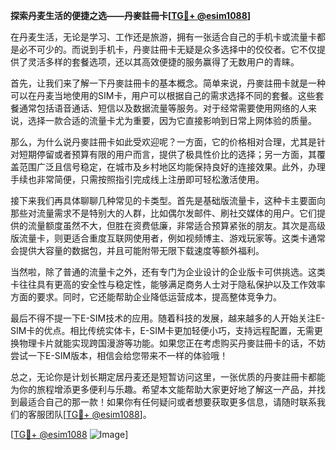 **探索丹麦生活的便捷之选——丹麥註冊卡[[TG💪+ @esim1088](https://t.me/s/esim1088)]**

在丹麦生活，无论是学习、工作还是旅游，拥有一张适合自己的手机卡或流量卡都是必不可少的。而说到手机卡，丹麥註冊卡无疑是众多选择中的佼佼者。它不仅提供了灵活多样的套餐选项，还以其高效便捷的服务赢得了无数用户的青睐。

首先，让我们来了解一下丹麥註冊卡的基本概念。简单来说，丹麥註冊卡就是一种可以在丹麦当地使用的SIM卡，用户可以根据自己的需求选择不同的套餐。这些套餐通常包括语音通话、短信以及数据流量等服务。对于经常需要使用网络的人来说，选择一款合适的流量卡尤为重要，因为它直接影响到日常上网体验的质量。

那么，为什么说丹麥註冊卡如此受欢迎呢？一方面，它的价格相对合理，尤其是针对短期停留或者预算有限的用户而言，提供了极具性价比的选择；另一方面，其覆盖范围广泛且信号稳定，在城市及乡村地区均能保持良好的连接效果。此外，办理手续也非常简便，只需按照指引完成线上注册即可轻松激活使用。

接下来我们再具体聊聊几种常见的卡类型。首先是基础版流量卡，这种卡主要面向那些对流量需求不是特别大的人群，比如偶尔发邮件、刷社交媒体的用户。它们提供的流量额度虽然不大，但胜在资费低廉，非常适合预算紧张的朋友。其次是高级版流量卡，则更适合重度互联网使用者，例如视频博主、游戏玩家等。这类卡通常会提供大容量的数据包，并且可能附带无限下载速度等额外福利。

当然啦，除了普通的流量卡之外，还有专门为企业设计的企业版卡可供挑选。这类卡往往具有更高的安全性与稳定性，能够满足商务人士对于隐私保护以及工作效率方面的要求。同时，它还能帮助企业降低运营成本，提高整体竞争力。

最后不得不提一下E-SIM技术的应用。随着科技的发展，越来越多的人开始关注E-SIM卡的优点。相比传统实体卡，E-SIM卡更加轻便小巧，支持远程配置，无需更换物理卡片就能实现跨国漫游等功能。如果您正在考虑购买丹麥註冊卡的话，不妨尝试一下E-SIM版本，相信会给您带来不一样的体验哦！

总之，无论你是计划长期定居丹麦还是短暂访问这里，一张优质的丹麥註冊卡都能为你的旅程增添更多便利与乐趣。希望本文能帮助大家更好地了解这一产品，并找到最适合自己的那一款！如果你有任何疑问或者想要获取更多信息，请随时联系我们的客服团队[[TG💪+ @esim1088](https://t.me/s/esim1088)]。

[[TG💪+ @esim1088](https://t.me/s/esim1088) ![Image](https://i.postimg.cc/4NQfJmqS/Snipaste-2025-05-13-00-14-12.png)]